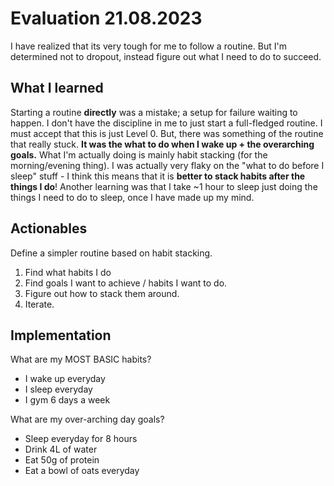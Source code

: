 # Evaluation 21.08.2023
I have realized that its very tough for me to follow a routine. But I'm determined not to dropout, instead figure out what I need to do to succeed.

## What I learned
Starting a routine **directly** was a mistake; a setup for failure waiting to happen. I don't have the discipline in me to just start a full-fledged routine. I must accept that this is just Level 0. But, there was something of the routine that really stuck. **It was the what to do when I wake up + the overarching goals.** What I'm actually doing is mainly habit stacking (for the morning/evening thing). I was actually very flaky on the "what to do before I sleep" stuff - I think this means that it is **better to stack habits after the things I do**! Another learning was that I take ~1 hour to sleep just doing the things I need to do to sleep, once I have made up my mind.

## Actionables
Define a simpler routine based on habit stacking. 
1. Find what habits I do
2. Find goals I want to achieve / habits I want to do.
3. Figure out how to stack them around.
4. Iterate.

## Implementation
What are my MOST BASIC habits?
* I wake up everyday
* I sleep everyday
* I gym 6 days a week

What are my over-arching day goals?
* Sleep everyday for 8 hours
* Drink 4L of water
* Eat 50g of protein
* Eat a bowl of oats everyday
